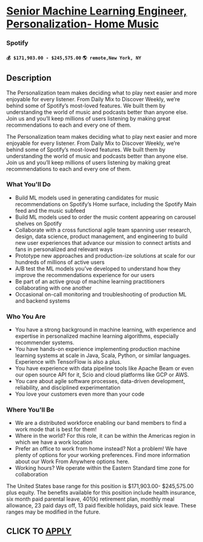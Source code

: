 # [Senior Machine Learning Engineer, Personalization- Home Music](https://www.remotewlb.com/apply/senior-machine-learning-engineer-personalization-home-music)  
### Spotify  
#### `💰 $171,903.00 - $245,575.00` `🌎 remote,New York, NY`  

## Description

The Personalization team makes deciding what to play next easier and more enjoyable for every listener. From Daily Mix to Discover Weekly, we’re behind some of Spotify’s most-loved features. We built them by understanding the world of music and podcasts better than anyone else. Join us and you’ll keep millions of users listening by making great recommendations to each and every one of them.

  

The Personalization team makes deciding what to play next easier and more enjoyable for every listener. From Daily Mix to Discover Weekly, we’re behind some of Spotify’s most-loved features. We built them by understanding the world of music and podcasts better than anyone else. Join us and you’ll keep millions of users listening by making great recommendations to each and every one of them.

  

### What You'll Do

* Build ML models used in generating candidates for music recommendations on Spotify’s Home surface, including the Spotify Main feed and the music subfeed
* Build ML models used to order the music content appearing on carousel shelves on Spotify
* Collaborate with a cross functional agile team spanning user research, design, data science, product management, and engineering to build new user experiences that advance our mission to connect artists and fans in personalized and relevant ways
* Prototype new approaches and production-ize solutions at scale for our hundreds of millions of active users
* A/B test the ML models you’ve developed to understand how they improve the recommendations experience for our users
* Be part of an active group of machine learning practitioners collaborating with one another
* Occasional on-call monitoring and troubleshooting of production ML and backend systems

  

### Who You Are

* You have a strong background in machine learning, with experience and expertise in personalized machine learning algorithms, especially recommender systems.
* You have hands-on experience implementing production machine learning systems at scale in Java, Scala, Python, or similar languages. Experience with TensorFlow is also a plus.
* You have experience with data pipeline tools like Apache Beam or even our open source API for it, Scio and cloud platforms like GCP or AWS.
* You care about agile software processes, data-driven development, reliability, and disciplined experimentation
* You love your customers even more than your code

  

### Where You'll Be

* We are a distributed workforce enabling our band members to find a work mode that is best for them!
* Where in the world? For this role, it can be within the Americas region in which we have a work location
* Prefer an office to work from home instead? Not a problem! We have plenty of options for your working preferences. Find more information about our Work From Anywhere options here.
* Working hours? We operate within the Eastern Standard time zone for collaboration

  

The United States base range for this position is $171,903.00- $245,575.00 plus equity. The benefits available for this position include health insurance, six month paid parental leave, 401(k) retirement plan, monthly meal allowance, 23 paid days off, 13 paid flexible holidays, paid sick leave. These ranges may be modified in the future.

  
## CLICK TO [APPLY](https://www.remotewlb.com/apply/senior-machine-learning-engineer-personalization-home-music)

